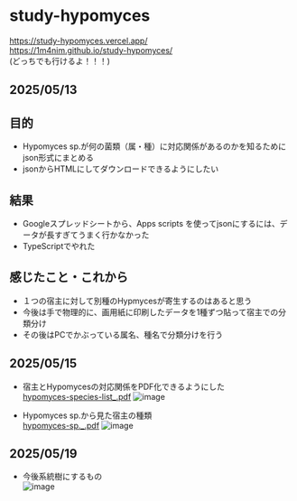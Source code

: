 # study-hypomyces

https://study-hypomyces.vercel.app/ <br/>
https://1m4nim.github.io/study-hypomyces/ <br/>
(どっちでも行けるよ！！！)

## 2025/05/13

## 目的
- Hypomyces sp.が何の菌類（属・種）に対応関係があるのかを知るためにjson形式にまとめる
- jsonからHTMLにしてダウンロードできるようにしたい

## 結果
- Googleスプレッドシートから、Apps scripts を使ってjsonにするには、データが長すぎてうまく行かなかった
- TypeScriptでやれた

## 感じたこと・これから
- １つの宿主に対して別種のHypmycesが寄生するのはあると思う
- 今後は手で物理的に、画用紙に印刷したデータを1種ずつ貼って宿主での分類分け
- その後はPCでかぶっている属名、種名で分類分けを行う


## 2025/05/15
- 宿主とHypomycesの対応関係をPDF化できるようにした<br/>
[hypomyces-species-list_.pdf](https://github.com/user-attachments/files/20224784/hypomyces-species-list_.pdf)
![image](https://github.com/user-attachments/assets/6e7c5d90-2a64-4413-b809-2eed64f5c8bf)


- Hypomyces sp.から見た宿主の種類<br/>
[hypomyces-sp._.pdf](https://github.com/user-attachments/files/20224806/hypomyces-sp._.pdf)
![image](https://github.com/user-attachments/assets/33048b4a-2054-4f69-882e-b14c92b433c2)

## 2025/05/19
- 今後系統樹にするもの<br/>
  ![image](https://github.com/user-attachments/assets/822fe13e-1cd1-4d62-b504-82e02adb79f3)
